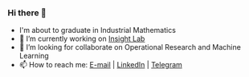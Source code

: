 ### Hi there 👋

- I'm about to graduate in Industrial Mathematics
- 🔭 I’m currently working on [Insight Lab](https://insightlab.ufc.br/)
- 👯 I’m looking for collaborate on Operational Research and Machine Learning
- 📫 How to reach me: [E-mail](mailto:hp@alu.ufc.br) | [LinkedIn](https://www.linkedin.com/in/helano-pessoa/?locale=en_US) | [Telegram](https://t.me/helanopessoa)

